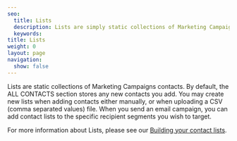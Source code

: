 ```yaml
---
seo:
  title: Lists
  description: Lists are simply static collections of Marketing Campaigns contacts.
  keywords: 
title: Lists
weight: 0
layout: page
navigation:
  show: false
---
```


Lists are static collections of Marketing Campaigns contacts. By default, the ALL CONTACTS section stores any new contacts you add. You may create new lists when adding contacts either manually, or when uploading a CSV (comma separated values) file. When you send an email campaign, you can add contact lists to the specific recipient segments you wish to target.

For more information about Lists, please see our [Building your contact lists]({{root_url}}/User_Guide/Managing_Contacts/building_your_contact_list.html).
